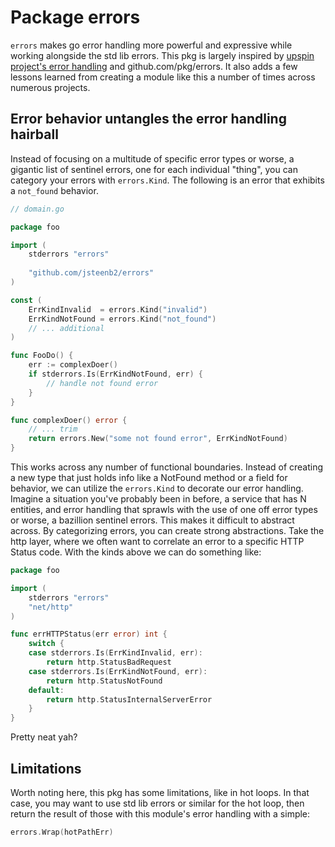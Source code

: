 # Package errors

`errors` makes go error handling more powerful and expressive
while working alongside the std lib errors. This pkg is largely
inspired by [upspin project's error handling](https://github.com/upspin/upspin/blame/master/errors/errors.go)
and github.com/pkg/errors. It also adds a few lessons learned
from creating a module like this a number of times across numerous
projects.

## Error behavior untangles the error handling hairball

Instead of focusing on a multitude of specific error types or worse,
a gigantic list of sentinel errors, one for each individual "thing",
you can category your errors with `errors.Kind`. The following is an
error that exhibits a `not_found` behavior.

```go
// domain.go

package foo

import (
	stderrors "errors"
	
	"github.com/jsteenb2/errors"
)

const (
	ErrKindInvalid  = errors.Kind("invalid")
	ErrKindNotFound = errors.Kind("not_found")
	// ... additional
)

func FooDo() {
	err := complexDoer()
	if stderrors.Is(ErrKindNotFound, err) {
		// handle not found error
	}
}

func complexDoer() error {
	// ... trim
	return errors.New("some not found error", ErrKindNotFound)
}
```

This works across any number of functional boundaries. Instead of
creating a new type that just holds info like a NotFound method or
a field for behavior, we can utilize the `errors.Kind` to decorate
our error handling. Imagine a situation you've probably been in before,
a service that has N entities, and error handling that sprawls with
the use of one off error types or worse, a bazillion sentinel errors.
This makes it difficult to abstract across. By categorizing errors,
you can create strong abstractions. Take the http layer, where we often
want to correlate an error to a specific HTTP Status code. With the
kinds above we can do something like:

```go
package foo

import (
	stderrors "errors"
	"net/http"
)

func errHTTPStatus(err error) int {
	switch {
	case stderrors.Is(ErrKindInvalid, err):
		return http.StatusBadRequest
	case stderrors.Is(ErrKindNotFound, err):
		return http.StatusNotFound
	default:
		return http.StatusInternalServerError
	}
}
```

Pretty neat yah?

## Limitations

Worth noting here, this pkg has some limitations, like in
hot loops. In that case, you may want to use std lib errors or
similar for the hot loop, then return the result of those with
this module's error handling with a simple:

```go
errors.Wrap(hotPathErr)
```